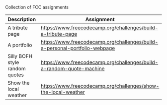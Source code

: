 Collection of FCC assignments

|Description | Assignment | Code | Page |
|-----------|------------|------|------|
|A tribute page | https://www.freecodecamp.org/challenges/build-a-tribute-page | https://github.com/ojongerius/fcc-tribute | http://www.0tt0.net/fcc-tribute/ |
|A portfolio | https://www.freecodecamp.org/challenges/build-a-personal-portfolio-webpage | https://github.com/ojongerius/fcc-portfolio | http://www.0tt0.net/fcc-portfolio/ |
|Silly BOFH style random quotes | https://www.freecodecamp.org/challenges/build-a-random-quote-machine | https://github.com/ojongerius/fcc-random-quote-machine | http://www.0tt0.net/fcc-random-quote-machine |
|Show the local weather | https://www.freecodecamp.org/challenges/show-the-local-weather | https://github.com/ojongerius/fcc-show-the-local-weather | http://www.0tt0.net/fcc-show-the-local-weather|
